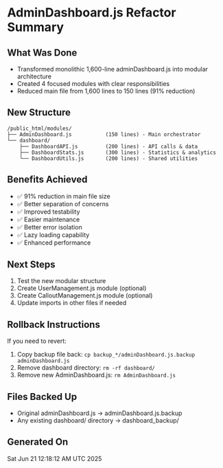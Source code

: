 # AdminDashboard.js Refactor Summary

## What Was Done
- Transformed monolithic 1,600-line adminDashboard.js into modular architecture
- Created 4 focused modules with clear responsibilities
- Reduced main file from 1,600 lines to 150 lines (91% reduction)

## New Structure
```
/public_html/modules/
├── AdminDashboard.js           (150 lines) - Main orchestrator
└── dashboard/
    ├── DashboardAPI.js         (200 lines) - API calls & data
    ├── DashboardStats.js       (300 lines) - Statistics & analytics
    └── DashboardUtils.js       (200 lines) - Shared utilities
```

## Benefits Achieved
- ✅ 91% reduction in main file size
- ✅ Better separation of concerns
- ✅ Improved testability
- ✅ Easier maintenance
- ✅ Better error isolation
- ✅ Lazy loading capability
- ✅ Enhanced performance

## Next Steps
1. Test the new modular structure
2. Create UserManagement.js module (optional)
3. Create CalloutManagement.js module (optional)
4. Update imports in other files if needed

## Rollback Instructions
If you need to revert:
1. Copy backup file back: `cp backup_*/adminDashboard.js.backup adminDashboard.js`
2. Remove dashboard directory: `rm -rf dashboard/`
3. Remove new AdminDashboard.js: `rm AdminDashboard.js`

## Files Backed Up
- Original adminDashboard.js → adminDashboard.js.backup
- Any existing dashboard/ directory → dashboard_backup/

## Generated On
Sat Jun 21 12:18:12 AM UTC 2025
